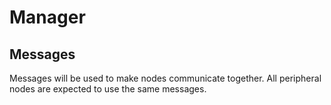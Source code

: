 # Manager
## Messages
Messages will be used to make nodes communicate together. All peripheral nodes are expected to use the same messages.
